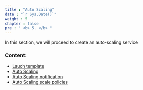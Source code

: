 ```yaml
---
title : "Auto Scaling"
date : "`r Sys.Date()`"
weight : 5
chapter : false
pre : " <b> 5. </b> "
---
```




In this section, we will proceed to create an auto-scaling service
### Content:

   - [Lauch template](./5.1-launchtemplate/)
   - [Auto Scaling](./5.2-auto_scaling/)
   - [Auto Scaling notification](./5.3-notification)
   - [Auto Scaling scale policies](./5.4-scale_policies/)